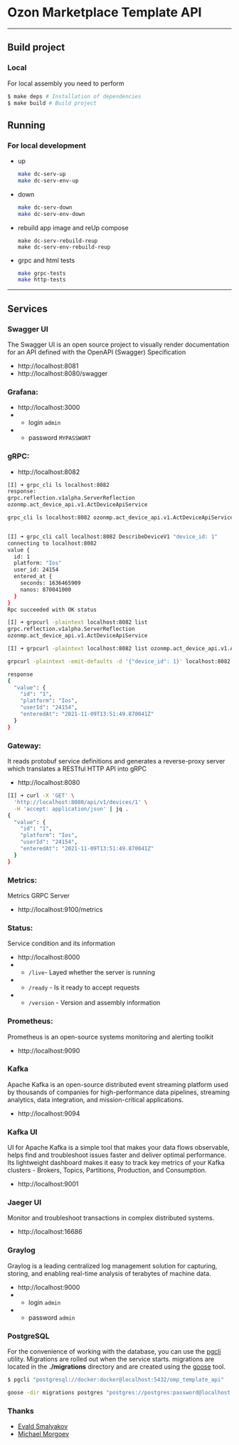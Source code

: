 # Ozon Marketplace Template API

---

## Build project

### Local

For local assembly you need to perform

```zsh
$ make deps # Installation of dependencies
$ make build # Build project
```
## Running

### For local development
 - up
   ```zsh
   make dc-serv-up
   make dc-serv-env-up
   ```
 - down
   ```zsh
   make dc-serv-down
   make dc-serv-env-down
   ```
 - rebuild app image and reUp compose
   ```shell
   make dc-serv-rebuild-reup
   make dc-serv-env-rebuild-reup
   ```
 - grpc and html tests
   ```zsh
   make grpc-tests
   make http-tests
   ```
  



---

## Services

### Swagger UI

The Swagger UI is an open source project to visually render documentation for an API defined with the OpenAPI (Swagger) Specification

- http://localhost:8081
- http://localhost:8080/swagger

### Grafana:

- http://localhost:3000
- - login `admin`
- - password `MYPASSWORT`

### gRPC:

- http://localhost:8082

```sh
[I] ➜ grpc_cli ls localhost:8082
response:
grpc.reflection.v1alpha.ServerReflection
ozonmp.act_device_api.v1.ActDeviceApiService

grpc_cli ls localhost:8082 ozonmp.act_device_api.v1.ActDeviceApiService -l     


[I] ➜ grpc_cli call localhost:8082 DescribeDeviceV1 "device_id: 1"
connecting to localhost:8082
value {
  id: 1
  platform: "Ios"
  user_id: 24154
  entered_at {
    seconds: 1636465909
    nanos: 870041000
  }
}
Rpc succeeded with OK status
```

```sh
[I] ➜ grpcurl -plaintext localhost:8082 list
grpc.reflection.v1alpha.ServerReflection
ozonmp.act_device_api.v1.ActDeviceApiService

[I] ➜ grpcurl -plaintext localhost:8082 list ozonmp.act_device_api.v1.ActDeviceApiService

grpcurl -plaintext -emit-defaults -d '{"device_id": 1}' localhost:8082 ozonmp.act_device_api.v1.ActDeviceApiService.DescribeDeviceV1

response
{
  "value": {
    "id": "1",
    "platform": "Ios",
    "userId": "24154",
    "enteredAt": "2021-11-09T13:51:49.870041Z"
  }
}

```

### Gateway:

It reads protobuf service definitions and generates a reverse-proxy server which translates a RESTful HTTP API into gRPC

- http://localhost:8080

```sh
[I] ➜ curl -X 'GET' \
  'http://localhost:8080/api/v1/devices/1' \
  -H 'accept: application/json' | jq .
{
  "value": {
    "id": "1",
    "platform": "Ios",
    "userId": "24154",
    "enteredAt": "2021-11-09T13:51:49.870041Z"
  }
}
```

### Metrics:

Metrics GRPC Server

- http://localhost:9100/metrics

### Status:

Service condition and its information

- http://localhost:8000
- - `/live`- Layed whether the server is running
- - `/ready` - Is it ready to accept requests
- - `/version` - Version and assembly information

### Prometheus:

Prometheus is an open-source systems monitoring and alerting toolkit

- http://localhost:9090

### Kafka

Apache Kafka is an open-source distributed event streaming platform used by thousands of companies for high-performance data pipelines, streaming analytics, data integration, and mission-critical applications.

- http://localhost:9094

### Kafka UI

UI for Apache Kafka is a simple tool that makes your data flows observable, helps find and troubleshoot issues faster and deliver optimal performance. Its lightweight dashboard makes it easy to track key metrics of your Kafka clusters - Brokers, Topics, Partitions, Production, and Consumption.

- http://localhost:9001

### Jaeger UI

Monitor and troubleshoot transactions in complex distributed systems.

- http://localhost:16686

### Graylog

Graylog is a leading centralized log management solution for capturing, storing, and enabling real-time analysis of terabytes of machine data.

- http://localhost:9000
- - login `admin`
- - password `admin`

### PostgreSQL

For the convenience of working with the database, you can use the [pgcli](https://github.com/dbcli/pgcli) utility. Migrations are rolled out when the service starts. migrations are located in the **./migrations** directory and are created using the [goose](https://github.com/pressly/goose) tool.

```sh
$ pgcli "postgresql://docker:docker@localhost:5432/omp_template_api"

goose -dir migrations postgres "postgres://postgres:password@localhost:5432/act_device_api?sslmode=disable" status   
```

### Thanks

- [Evald Smalyakov](https://github.com/evald24)
- [Michael Morgoev](https://github.com/zerospiel)
